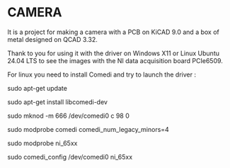 # CAMERA
It is a project for making a camera with a PCB on KiCAD 9.0 and a box of metal designed on QCAD 3.32.

Thank to you for using it with the driver on Windows X11 or Linux Ubuntu 24.04 LTS to see the images with the NI data acquisition board PCIe6509.

For linux you need to install Comedi and try to launch the driver :

sudo apt-get update

sudo apt-get install libcomedi-dev

sudo mknod -m 666 /dev/comedi0 c 98 0

sudo modprobe comedi comedi_num_legacy_minors=4

sudo modprobe ni_65xx

sudo comedi_config /dev/comedi0 ni_65xx
